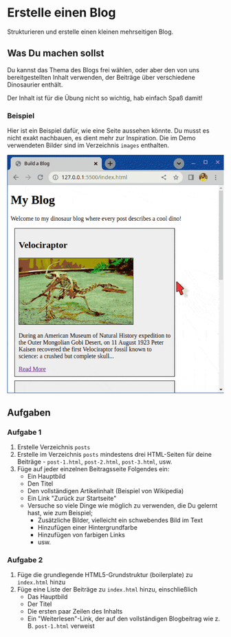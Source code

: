 # Erstelle einen Blog

Strukturieren und erstelle einen kleinen mehrseitigen Blog.

## Was Du machen sollst

Du kannst das Thema des Blogs frei wählen, oder aber den von uns bereitgestellten Inhalt verwenden, der Beiträge über verschiedene Dinosaurier enthält.

Der Inhalt ist für die Übung nicht so wichtig, hab einfach Spaß damit!

### Beispiel

Hier ist ein Beispiel dafür, wie eine Seite aussehen könnte. Du musst es nicht exakt nachbauen, es dient mehr zur Inspiration. Die im Demo verwendeten Bilder sind im Verzeichnis `images` enthalten.

![Beispielanimation, wie die Seite aussehen könnte](demo.gif)

## Aufgaben

### Aufgabe 1

1. Erstelle Verzeichnis `posts`
2. Erstelle im Verzeichnis `posts` mindestens drei HTML-Seiten für deine Beiträge - `post-1.html`, `post-2.html`, `post-3.html`, usw.
3. Füge auf jeder einzelnen Beitragsseite Folgendes ein:
    - Ein Hauptbild
    - Den Titel
    - Den vollständigen Artikelinhalt (Beispiel von Wikipedia)
    - Ein Link "Zurück zur Startseite"
    - Versuche so viele Dinge wie möglich zu verwenden, die Du gelernt hast, wie zum Beispiel;
        - Zusätzliche Bilder, vielleicht ein schwebendes Bild im Text
        - Hinzufügen einer Hintergrundfarbe
        - Hinzufügen von farbigen Links
        - usw.

### Aufgabe 2

1. Füge die grundlegende HTML5-Grundstruktur (boilerplate) zu `index.html` hinzu
2. Füge eine Liste der Beiträge zu `index.html` hinzu, einschließlich
    - Das Hauptbild
    - Der Titel
    - Die ersten paar Zeilen des Inhalts
    - Ein "Weiterlesen"-Link, der auf den vollständigen Blogbeitrag wie z. B. `post-1.html` verweist
